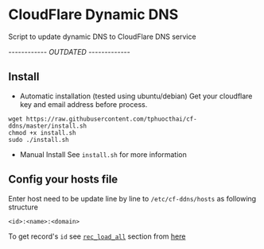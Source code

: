 CloudFlare Dynamic DNS
=======================

Script to update dynamic DNS to CloudFlare DNS service

*------------ OUTDATED -------------*

Install
------------------------
* Automatic installation (tested using ubuntu/debian)
Get your cloudflare key and email address before process.

```
wget https://raw.githubusercontent.com/tphuocthai/cf-ddns/master/install.sh
chmod +x install.sh
sudo ./install.sh
```

* Manual Install
See ```install.sh``` for more information

Config your hosts file
-------------------------

Enter host need to be update line by line to ```/etc/cf-ddns/hosts``` as following structure
```
<id>:<name>:<domain>
```

To get record's ```id``` see [```rec_load_all```](https://www.cloudflare.com/docs/client-api.html#s3.3) section from [here](https://www.cloudflare.com/docs/client-api.html)